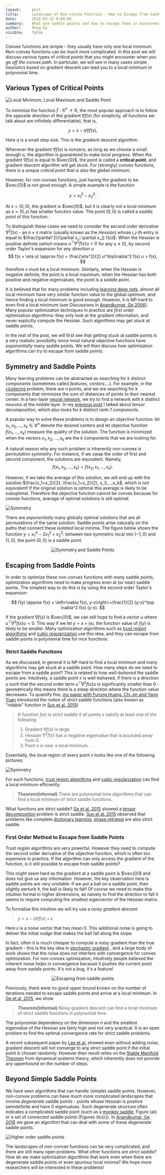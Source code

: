```yaml
---
layout:     post
title:      Landscape of Non-convex Function - How to Escape from Saddle Points
date:       2016-03-22 9:00:00
summary:    What are saddle points and how to escape them in nonconvex optimization.
author:     Rong Ge
visible:    false
---
```


Convex functions are simple - they usually have only one local minimum. Non-convex functions can be much more complicated. In this post we will discuss various types of *critical points* that you might encounter when you go *off the convex path*. In particular, we will see in many cases simple heuristics based on gradient descent can lead you to a *local minimum* in polynomial time.

## Various Types of Critical Points

![Local Minimum, Local Maximum and Saddle Point](/assets/saddle/minmaxsaddle.png)

To minimize the function $f:\mathbb{R}^n\to \mathbb{R}$, the most popular approach is to follow the opposite direction of the gradient $\nabla f(x)$ (for simplicity, all functions we talk about are infinitely differentiable), that is,

$$
y = x - \eta \nabla f(x),
$$

Here $\eta$ is a small step size. This is the *gradient descent* algorithm. 

Whenever the gradient $\nabla f(x)$ is nonzero, as long as we choose a small enough $\eta$, the algorithm is guaranteed to make *local* progress. When the gradient $\nabla f(x)$ is equal to $\vec{0}$, the point is called a **critical point**, and gradient descent algorithm will get stuck. For (strongly) convex functions, there is a unique *critical point* that is also the *global minimum*.

However, for non-convex functions, just having the gradient to be $\vec{0}$ is not good enough. A simple example is the function

$$
y = x_1^2 - x_2^2.
$$

At $x = (0,0)$, the gradient is $\vec{0}$, but it is clearly not a local minimum as $x = (0, \epsilon)$ has smaller function value. The point $(0,0)$ is called a *saddle point* of this function.

To distinguish these cases we need to consider the second order derivative $\nabla^2 f(x)$ - an $n\times n$ matrix (usually known as the *Hessian*) whose $i,j$-th entry is equal to $\frac{\partial^2}{\partial x_i \partial x_j} f(x)$. When the Hessian is positive definite (which means $u^\top\nabla^2 f(x) u > 0$ for any $u\ne 0$), by second order Taylor's expansion for any direction $u$
$$
f(x + \eta u) \approx f(x) + \frac{\eta^2}{2} u^\top\nabla^2 f(x) u > f(x),
$$
therefore $x$ must be a local minimum. Similarly, when the Hessian is negative definite, the point is a local maximum; when the Hessian has both positive and negative eigenvalues, the point is a *saddle point*.

It is believed that for many problems including [learning deep nets](http://arxiv.org/abs/1412.0233), almost all local minimum have very similar function value to the global optimum, and hence  finding a local minimum is good enough. However, it is NP-hard to even find a local minimum (see Discussions in [Anandkumar, Ge 2006](http://arxiv.org/abs/1602.05908)). Many popular optimization techniques in practice are *first order* optimization algorithms: they only look at the gradient information, and never explicitly compute the Hessian. Such algorithms may get *stuck* at saddle points.

In the rest of the post, we will first see that getting stuck at saddle points is a very realistic possibility since most natural objective functions have *exponentially* many saddle points. We will then discuss how optimization algorithms can try to escape from saddle points.

## Symmetry and Saddle Points

Many learning problems can be abstracted as searching for $k$ distinct *components* (sometimes called *features*, *centers*,...). For example, in the [clustering](https://en.wikipedia.org/wiki/Cluster_analysis) problem, there are $n$ points, and we are searching for $k$ components that minimizes the sum of distances of points to their nearest center. In a two-layer [neural network](https://en.wikipedia.org/wiki/Artificial_neural_network), we try to find a network with $k$ distinct  *neurons* at the middle layer. In my [previous post](http://www.offconvex.org/2015/12/17/tensor-decompositions/) I talked about *tensor decomposition*, which also looks for $k$ distinct *rank-1 components*.

A popular way to solve these problems is to design an objective function: let $x_1, x_2, \ldots, x_k \in \mathbb{R}^n$ denote the desired centers and let objective function $f(x_1,...,x_k)$ measure the quality of the solution. The function is minimized when the vectors $x_1,x_2,...,x_k$ are the $k$ components that we are looking for.

A natural reason why any such problem is inherently non-convex is *permutation symmetry*. For instance, if we swap the order of first and second component, the solutions are equivalent. Namely, 
$$
f(x_1,x_2,...,x_k) = f(x_2, x_1,...,x_k).
$$

However, if we take the average of this solution, we will end up with the solution $\frac{x_1+x_2}{2}, \frac{x_1+x_2}{2}, x_3,...,x_k$, which is *not equivalent*! If the original solution is optimal this average is likely to be suboptimal. Therefore the objective function cannot be convex because for convex functions, average of optimal solutions is still optimal.

![Symmetry](/assets/saddle/equivalent.png)

There are *exponentially* many globally optimal solutions that are all permutations of the same solution. Saddle points arise naturally on the paths that connect these *isolated* local minima. The figure below shows the function $y = x_1^4-2x_1^2 + x_2^2$: between two symmetric local min $(-1,0)$ and $(1,0)$, the point $(0,0)$ is a saddle point.

<p style="text-align:center;">
<img src="/assets/saddle/symmetrysmall.png" alt="Symmetry and Saddle Points" />
</p>

## Escaping from Saddle Points

In order to optimize these non-convex functions with many saddle points, optimization algorithms need to make progress even at (or near) saddle points. The simplest way to do this is by using the second order Taylor's expansion:

$$
f(y) \approx f(x) + \left<\nabla f(x), y-x\right>+\frac{1}{2} (y-x)^\top \nabla^2 f(x) (y-x).
$$

If the gradient $\nabla f(x)$ is $\vec{0}$, we can still hope to find a vector $u$ where $u^\top \nabla^2 f(x) u < 0$. This way if we let $y = x+\eta u$, the function value of $f(y)$ is likely to be smaller. Many optimization algorithms such as [trust region algorithms](http://link.springer.com/article/10.1007%2Fs10107-015-0893-2) and [cubic regularization](http://link.springer.com/article/10.1007%2Fs10107-006-0706-8) use this idea, and they can escape from saddle points in polynomial time for nice functions.

### Strict Saddle Functions

As we discussed, in general it is NP-hard to find a local minimum and many algorithms may get stuck at a saddle point. How many steps do we need to escape from a saddle point? This is related to how *well-behaved* the saddle points are. Intuitively, a saddle point $x$ is well-behaved, if there is a direction $u$ such that the second order term $u^\top \nabla^2 f(x) u$ is significantly smaller than 0 - geometrically this means there is a steep direction where the function value decreases. To quantify this, [my paper with Furong Huang, Chi Jin and Yang Yuan](http://arxiv.org/abs/1503.02101) introduced the notion of *strict saddle* functions (also known as "ridable" function in [Sun et al. 2015](http://arxiv.org/abs/1510.06096))

>A function $f(x)$ is *strict saddle* if all points $x$ satisfy at least one of the following<br>
>1. Gradient $\nabla f(x)$ is large. <br>
>2. Hessian $\nabla^2 f(x)$ has a negative eigenvalue that is bounded away from 0.<br>
>3. Point $x$ is near a local minimum.

Essentially, the local region of every point $x$ looks like one of the following pictures:

![Symmetry](/assets/saddle/strictsaddle.png)

For such functions, [trust region algorithms](http://link.springer.com/article/10.1007%2Fs10107-015-0893-2) and [cubic regularization](http://link.springer.com/article/10.1007%2Fs10107-006-0706-8) can find a local minimum efficiently.

> **Theorem(Informal)** There are polynomial time algorithms that can find a local minimum of strict saddle functions.

What functions are strict saddle? [Ge et al. 2015](http://arxiv.org/abs/1503.02101) showed a [tensor decomposition](http://www.offconvex.org/2015/12/17/tensor-decompositions/) problem is strict saddle. [Sun et al. 2015](http://arxiv.org/abs/1510.06096) observed that problems like complete [dictionary learning](https://en.wikipedia.org/wiki/Machine_learning#Sparse_dictionary_learning), [phase retrieval](https://en.wikipedia.org/wiki/Phase_retrieval) are also strict saddle.

### First Order Method to Escape from Saddle Points

Trust region algorithms are very powerful. However they need to compute the second order derivative of the objective function, which is often too expensive in practice. If the algorithm can only access the gradient of the function, is it still possible to escape from saddle points?

This might seem hard as the gradient at a saddle point is $\vec{0}$ and does not give us any information. However, the key observation here is saddle points are very *unstable*: if we put a ball on a saddle point, then slightly perturb it, the ball is likely to fall! Of course we need to make this intuition formal in higher dimensions, as naively to find the direction to fall it seems to require computing the smallest eigenvector of the Hessian matrix.

To formalize this intuition we will try use a *noisy gradient descent*

> $y = x - \eta \nabla f(x) + \epsilon.$

Here $\epsilon$ is a noise vector that has mean $0$. This additional noise is going to deliver the initial *nudge* that makes the ball fall along the slope. 

In fact, often it is much cheaper to compute a noisy gradient than the true gradient - this is the key idea in [stochastic gradient](https://en.wikipedia.org/wiki/Stochastic_gradient_descent) , and a large body of work shows that the noise does not interfere with convergence for convex optimization. For non-convex optimization, intuitively people believed the inherent noise *helps* in convergence because it pushes the current point away from *saddle points*. It's not a bug, it's a feature! 

<p style="text-align:center;">
<img src="/assets/saddle/escapesmall.png" alt="Escaping from saddle points" />
</p>

Previously, there were no good upper bound known  on the number of iterations  needed to escape saddle points and arrive at a local minimum. In [Ge et al. 2015](http://arxiv.org/abs/1503.02101), we show

> **Theorem(Informal)** Noisy gradient descent can find a local minimum of strict saddle functions in polynomial time.

The polynomial dependency on the dimension $n$ and the smallest eigenvalue of the Hessian are fairly high and not very practical. It is an open problem to find the optimal convergence rate for strict saddle problems.

A recent subsequent paper by [Lee et al.](http://arxiv.org/abs/1602.04915) showed even without adding noise, gradient descent will not converge to any strict saddle point if the initial point is chosen randomly. However their result relies on the [Stable Manifold Theorem](https://en.wikipedia.org/wiki/Stable_manifold_theorem) from dynamical systems theory, which inherently does not provide any upperbound on the number of steps.

## Beyond Simple Saddle Points

We have seen algorithms that can handle (simple) saddle points. However, non-convex problems can have much more complicated landscapes that involve *degenerate* saddle points - points whose Hessian is positive semidefinite and have 0 eigenvalues. Such degenerate structure often indicates a complicated saddle point (such as a [monkey saddle](https://en.wikipedia.org/wiki/Monkey_saddle), Figure (a)) or a set of connected saddle points (Figures (b)(c)). In [Anandkumar, Ge 2016](http://arxiv.org/abs/1602.05908) we gave an algorithm that can deal with some of these *degenerate* saddle points.

![Higher order saddle points](/assets/saddle/highorder.png)

The landscapes of non-convex functions can be very complicated, and there are still many open problems. What other functions are *strict saddle*? How do we make optimization algorithms that work even when there are degenerate saddle points or even *spurious* local minima? We hope more researchers will be interested in these problems!

